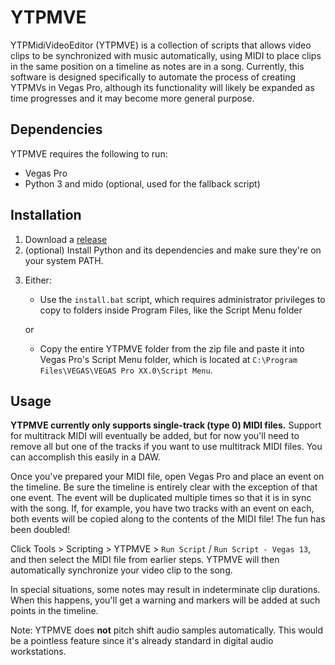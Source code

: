 # YTPMVE

YTPMidiVideoEditor (YTPMVE) is a collection of scripts that allows video clips to be synchronized with music automatically, using MIDI to place clips in the same position on a timeline as notes are in a song. Currently, this software is designed specifically to automate the process of creating YTPMVs in Vegas Pro, although its functionality will likely be expanded as time progresses and it may become more general purpose.


## Dependencies

YTPMVE requires the following to run:

* Vegas Pro
* Python 3 and mido (optional, used for the fallback script)

## Installation

1. Download a [release](https://github.com/Cantersoft/YTPMVE/releases)
2. (optional) Install Python and its dependencies and make sure they're on your system PATH.
<!---
3. Enter the YTPMVE folder, and

	a. if you use Vegas Pro 14 or higher, delete `Run Script - Vegas 13.cs`.
	
	b. if you use Vegas Pro 13 or lower, delete `Run Script.cs`.
---> 
3. Either:
	
	* Use the `install.bat` script, which requires administrator privileges to copy to folders inside Program Files, like the Script Menu folder
	
	or
	* Copy the entire YTPMVE folder from the zip file and paste it into Vegas Pro's Script Menu folder, which is located at `C:\Program Files\VEGAS\VEGAS Pro XX.0\Script Menu`.

## Usage

**YTPMVE currently only supports single-track (type 0) MIDI files.** Support for multitrack MIDI will eventually be added, but for now you'll need to remove all but 
one of the tracks if you want to use multitrack MIDI files. You can accomplish this easily in a DAW.

Once you've prepared your MIDI file, open Vegas Pro and place an event on the timeline. Be sure the timeline is entirely clear with the exception of that one event. 
The event will be duplicated multiple times so that it is in sync with the song. If, for example, you have two tracks with an event on each, both events will be copied
along to the contents of the MIDI file! The fun has been doubled!

Click Tools > Scripting > YTPMVE > `Run Script` / `Run Script - Vegas 13`, and then select the MIDI file from earlier steps. YTPMVE will then automatically 
synchronize your video clip to the song.

In special situations, some notes may result in indeterminate clip durations. When this happens, you'll get a warning and markers will be added at such points in the
timeline. 

Note: YTPMVE does **not** pitch shift audio samples automatically. This would be a pointless feature since it's already standard in digital audio workstations.
